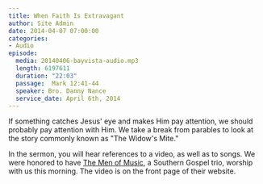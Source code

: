 ```yaml
---
title: When Faith Is Extravagant
author: Site Admin
date: 2014-04-07 07:00:00
categories:
- Audio
episode:
  media: 20140406-bayvista-audio.mp3
  length: 6197611
  duration: "22:03"
  passage:  Mark 12:41-44
  speaker: Bro. Danny Nance
  service_date: April 6th, 2014
---
```

If something catches Jesus' eye and makes Him pay attention, we should probably pay attention with Him. We take a break from parables to look at the story commonly known as "The Widow's Mite."

In the sermon, you will hear references to a video, as well as to songs. We were honored to have [The Men of Music][mom], a Southern Gospel trio, worship with us this morning. The video is on the front page of their website.

[mom]: //themenofmusic.com "The Men of Music"